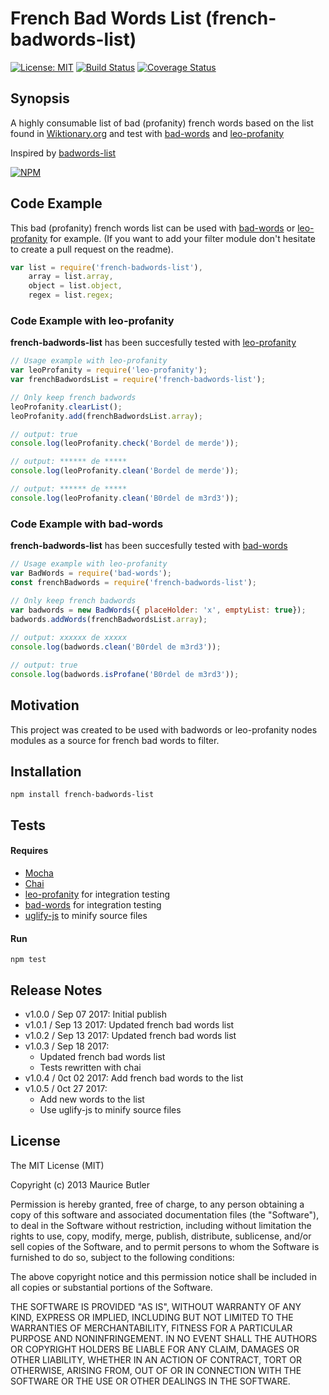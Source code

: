 # French Bad Words List (french-badwords-list)

 [![License: MIT](https://img.shields.io/badge/License-MIT-blue.svg)](https://opensource.org/licenses/MIT) [![Build Status](https://travis-ci.org/darwiin/french-badwords-list.svg?branch=master)](https://travis-ci.org/darwiin/french-badwords-list) [![Coverage Status](https://coveralls.io/repos/github/darwiin/french-badwords-list/badge.svg?branch=master)](https://coveralls.io/github/darwiin/french-badwords-list?branch=master)


## Synopsis

A highly consumable list of bad (profanity) french words based on the list found in [Wiktionary.org](https://fr.wiktionary.org/w/index.php?title=Cat%C3%A9gorie:Insultes_en_fran%C3%A7ais&pageuntil=mongol+a+batteries%0Amongol+%C3%A0+batteries#mw-pages) and test with [bad-words](https://www.npmjs.com/package/bad-words) and [leo-profanity](https://www.npmjs.com/package/leo-profanity)

Inspired by [badwords-list](https://github.com/MauriceButler/badwords)

[![NPM](https://nodei.co/npm/french-badwords-list.png?downloads=true&downloadRank=true&stars=true)](https://nodei.co/npm/french-badwords-list/)

## Code Example

This bad (profanity) french words list can be used with [bad-words](https://www.npmjs.com/package/bad-words) or [leo-profanity](https://www.npmjs.com/package/leo-profanity) for example. (If you want to add your filter module don't hesitate to create a pull request on the readme).

```javascript
var list = require('french-badwords-list'),
	array = list.array,
	object = list.object,
	regex = list.regex;
```

### Code Example with **leo-profanity**

**french-badwords-list** has been succesfully tested with [leo-profanity](https://www.npmjs.com/package/leo-profanity)

```javascript
// Usage example with leo-profanity
var leoProfanity = require('leo-profanity');
var frenchBadwordsList = require('french-badwords-list');

// Only keep french badwords
leoProfanity.clearList();
leoProfanity.add(frenchBadwordsList.array);

// output: true
console.log(leoProfanity.check('Bordel de merde'));

// output: ****** de *****
console.log(leoProfanity.clean('Bordel de merde'));

// output: ****** de *****
console.log(leoProfanity.clean('B0rdel de m3rd3'));
```

### Code Example with **bad-words**

**french-badwords-list** has been succesfully tested with [bad-words](https://www.npmjs.com/package/bad-words)

```javascript
// Usage example with leo-profanity
var BadWords = require('bad-words');
const frenchBadwords = require('french-badwords-list');

// Only keep french badwords
var badwords = new BadWords({ placeHolder: 'x', emptyList: true}); 
badwords.addWords(frenchBadwordsList.array);
  
// output: xxxxxx de xxxxx
console.log(badwords.clean('B0rdel de m3rd3'));

// output: true
console.log(badwords.isProfane('B0rdel de m3rd3'));
```

## Motivation

This project was created to be used with badwords or leo-profanity nodes modules as a source for french bad words to filter.

## Installation

```
npm install french-badwords-list
```

## Tests

#### Requires
- [Mocha](https://www.npmjs.com/package/mocha)
- [Chai](https://www.npmjs.com/package/chai)
- [leo-profanity](https://www.npmjs.com/package/leo-profanity) for integration testing
- [bad-words](https://www.npmjs.com/package/bad-words) for integration testing
- [uglify-js](https://www.npmjs.com/package/uglify-js) to minify source files

#### Run
```
npm test
```

## Release Notes
- v1.0.0 / Sep 07 2017: Initial publish
- v1.0.1 / Sep 13 2017: Updated french bad words list
- v1.0.2 / Sep 13 2017: Updated french bad words list
- v1.0.3 / Sep 18 2017: 
	- Updated french bad words list
	- Tests rewritten with chai
- v1.0.4 / 0ct 02 2017: Add french bad words to the list
- v1.0.5 / 0ct 27 2017: 
	- Add new words to the list
	- Use uglify-js to minify source files

## License

The MIT License (MIT)

Copyright (c) 2013 Maurice Butler

Permission is hereby granted, free of charge, to any person obtaining a copy of
this software and associated documentation files (the "Software"), to deal in
the Software without restriction, including without limitation the rights to
use, copy, modify, merge, publish, distribute, sublicense, and/or sell copies of
the Software, and to permit persons to whom the Software is furnished to do so,
subject to the following conditions:

The above copyright notice and this permission notice shall be included in all
copies or substantial portions of the Software.

THE SOFTWARE IS PROVIDED "AS IS", WITHOUT WARRANTY OF ANY KIND, EXPRESS OR
IMPLIED, INCLUDING BUT NOT LIMITED TO THE WARRANTIES OF MERCHANTABILITY, FITNESS
FOR A PARTICULAR PURPOSE AND NONINFRINGEMENT. IN NO EVENT SHALL THE AUTHORS OR
COPYRIGHT HOLDERS BE LIABLE FOR ANY CLAIM, DAMAGES OR OTHER LIABILITY, WHETHER
IN AN ACTION OF CONTRACT, TORT OR OTHERWISE, ARISING FROM, OUT OF OR IN
CONNECTION WITH THE SOFTWARE OR THE USE OR OTHER DEALINGS IN THE SOFTWARE.